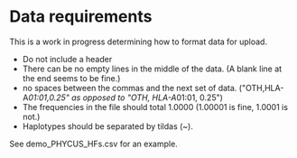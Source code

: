 # Data requirements

This is a work in progress determining how to format data for upload.

* Do not include a header
* There can be no empty lines in the middle of the data. (A blank line at the end seems to be fine.)
* no spaces between the commas and the next set of data. ("OTH,HLA-A*01:01,0.25" as opposed to "OTH, HLA-A*01:01, 0.25")
* The frequencies in the file should total 1.0000 (1.00001 is fine, 1.0001 is not.)
* Haplotypes should be separated by tildas (~).

See demo_PHYCUS_HFs.csv for an example.
